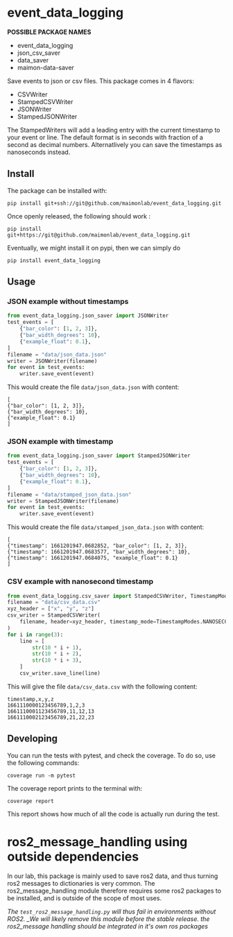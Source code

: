 # event_data_logging

**POSSIBLE PACKAGE NAMES**

- event_data_logging
- json_csv_saver
- data_saver
- maimon-data-saver

Save events to json or csv files. This package comes in 4 flavors:

- CSVWriter
- StampedCSVWriter
- JSONWriter
- StampedJSONWriter

The StampedWriters will add a leading entry with the current timestamp to your event or line. The default format is in seconds with fraction of a second as decimal numbers. Alternatlively you can save the timestamps as nanoseconds instead.

## Install

The package can be installed with:

    pip install git+ssh://git@github.com/maimonlab/event_data_logging.git

Once openly released, the following should work :

    pip install git+https://git@github.com/maimonlab/event_data_logging.git

Eventually, we might install it on pypi, then we can simply do

    pip install event_data_logging

## Usage

### JSON example without timestamps

```python
from event_data_logging.json_saver import JSONWriter
test_events = [
    {"bar_color": [1, 2, 3]},
    {"bar_width_degrees": 10},
    {"example_float": 0.1},
]
filename = "data/json_data.json"
writer = JSONWriter(filename)
for event in test_events:
    writer.save_event(event)
```

This would create the file `data/json_data.json` with content:

```
[
{"bar_color": [1, 2, 3]},
{"bar_width_degrees": 10},
{"example_float": 0.1}
]
```

### JSON example with timestamp

```python
from event_data_logging.json_saver import StampedJSONWriter
test_events = [
    {"bar_color": [1, 2, 3]},
    {"bar_width_degrees": 10},
    {"example_float": 0.1},
]
filename = "data/stamped_json_data.json"
writer = StampedJSONWriter(filename)
for event in test_events:
    writer.save_event(event)
```

This would create the file `data/stamped_json_data.json` with content:

```
[
{"timestamp": 1661201947.0682852, "bar_color": [1, 2, 3]},
{"timestamp": 1661201947.0683577, "bar_width_degrees": 10},
{"timestamp": 1661201947.0684075, "example_float": 0.1}
]
```

### CSV example with nanosecond timestamp

```python
from event_data_logging.csv_saver import StampedCSVWriter, TimestampModes
filename = "data/csv_data.csv"
xyz_header = ["x", "y", "z"]
csv_writer = StampedCSVWriter(
    filename, header=xyz_header, timestamp_mode=TimestampModes.NANOSECONDS
)
for i in range(3):
    line = [
        str(10 * i + 1),
        str(10 * i + 2),
        str(10 * i + 3),
    ]
    csv_writer.save_line(line)
```

This will give the file `data/csv_data.csv` with the following content:

```
timestamp,x,y,z
1661110000123456789,1,2,3
1661110001123456789,11,12,13
1661110002123456789,21,22,23
```

## Developing

You can run the tests with pytest, and check the coverage. To do so, use the following commands:

    coverage run -m pytest

The coverage report prints to the terminal with:

    coverage report

This report shows how much of all the code is actually run during the test.

# ros2_message_handling using outside dependencies

In our lab, this package is mainly used to save ros2 data, and thus turning ros2 messages to dictionaries is very common. The ros2_message_handling module therefore requires some ros2 packages to be installed, and is outside of the scope of most uses.

_The `test_ros2_message_handling.py` will thus fail in environments without ROS2.
\_We will likely remove this module before the stable release. the ros2_message handling should be integrated in it's own ros packages_
